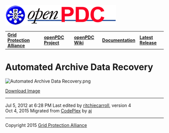[![The Open Source Phasor Data Concentrator](openPDC_Logo.png)](openPDC_Home.md "The Open Source Phasor Data Concentrator")

|   |   |   |   |   |
|---|---|---|---|---|
| **[Grid Protection Alliance](http://www.gridprotectionalliance.org "Grid Protection Alliance Home Page")** | **[openPDC Project](https://github.com/GridProtectionAlliance/openPDC "openPDC Project on GitHub")** | **[openPDC Wiki](https://github.com/GridProtectionAlliance/openPDC/wiki)** | **[Documentation](https://github.com/GridProtectionAlliance/openPDC/wiki/Documentation)** | **[Latest Release](https://github.com/GridProtectionAlliance/openPDC/releases "openPDC Releases Home Page")** |

# Automated Archive Data Recovery

![](Automated_Archive_Data_Recovery_Operation.files/Automated_Archive_Data_Recovery.png "Automated Archive Data Recovery.png")

[Download Image](Automated_Archive_Data_Recovery_Operation.files/Automated_Archive_Data_Recovery_427265.png)

---

Jul 5, 2012 at 6:28 PM Last edited by [ritchiecarroll](https://github.com/ritchiecarroll), version 4  
Oct 4, 2015 Migrated from [CodePlex](http://openpdc.codeplex.com/wikipage?title=Automated%20Archive%20Data%20Recovery%20Operation) by [aj](https://github.com/ajstadlin)

---

Copyright 2015 [Grid Protection Alliance](http://www.gridprotectionalliance.org)